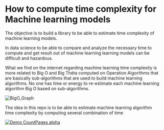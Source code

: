# How to compute time complexity for Machine learning models
The objective is to build a library to be able to estimate time complexity of machine learning models.

In data science to be able to compare and analyze the necessary time to compute and get result out of machine learning learning models can be difficult and hazardous. 

What we find on the internet regarding machine learning time complexity is more related to Big O and Big Théta computed on Operation Algorithms that are basically sub-algorithms that are used to build machine learning algorithms. No one has time or energy to re-estimate each machine learning algorithm Big O based on sub-algorithms.


![BigO_Graph](http://biercoff.com/content/images/2016/07/Screenshot-2016-07-15-16-16-10.png)


The idea in this repo is to be able to estimate machine learning algorithm time complexity by computing several combination of time 

[![Demo CountPages alpha](https://share.gifyoutube.com/KzB6Gb.gif)](https://www.youtube.com/watch?v=ek1j272iAmc)
